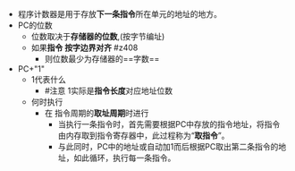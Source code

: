- 程序计数器是用于存放**下一条指令**所在单元的地址的地方。
- PC的位数
	- 位数取决于**存储器的位数**,(按字节编址)
	- 如果**指令 按字边界对齐** #z408 
		- 则位数最少为存储器的==字数==
- PC+"1"
	- 1代表什么
		- #注意 1实际是**指令长度**对应地址位数
	- 何时执行
		- 在 指令周期的**取址周期**时进行
			- 当执行一条指令时，首先需要根据PC中存放的指令地址，将指令由内存取到指令寄存器中，此过程称为“**取指令**”。
			- 与此同时，PC中的地址或自动加1而后根据PC取出第二条指令的地址，如此循环，执行每一条指令。